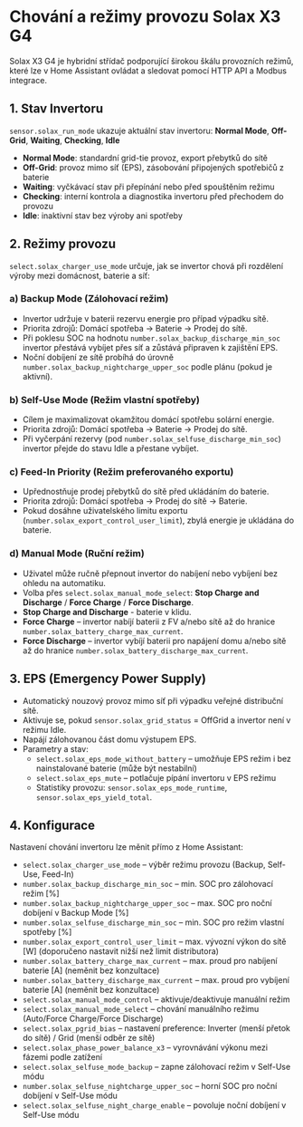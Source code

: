 # Chování a režimy provozu Solax X3 G4

Solax X3 G4 je hybridní střídač podporující širokou škálu provozních režimů, které lze v Home Assistant ovládat a sledovat pomocí HTTP API a Modbus integrace.

## 1. Stav Invertoru
`sensor.solax_run_mode` ukazuje aktuální stav invertoru: **Normal Mode**, **Off-Grid**, **Waiting**, **Checking**, **Idle**
- **Normal Mode**: standardní grid-tie provoz, export přebytků do sítě
- **Off-Grid**: provoz mimo síť (EPS), zásobování připojených spotřebičů z baterie
- **Waiting**: vyčkávací stav při přepínání nebo před spouštěním režimu
- **Checking**: interní kontrola a diagnostika invertoru před přechodem do provozu
- **Idle**: inaktivní stav bez výroby ani spotřeby

## 2. Režimy provozu
`select.solax_charger_use_mode` určuje, jak se invertor chová při rozdělení výroby mezi domácnost, baterie a síť:

### a) Backup Mode (Zálohovací režim)
- Invertor udržuje v baterii rezervu energie pro případ výpadku sítě.
- Priorita zdrojů: Domácí spotřeba → Baterie → Prodej do sítě.
- Při poklesu SOC na hodnotu `number.solax_backup_discharge_min_soc` invertor přestává vybíjet přes síť a zůstává připraven k zajištění EPS.
- Noční dobíjení ze sítě probíhá do úrovně `number.solax_backup_nightcharge_upper_soc` podle plánu (pokud je aktivní).

### b) Self-Use Mode (Režim vlastní spotřeby)
- Cílem je maximalizovat okamžitou domácí spotřebu solární energie.
- Priorita zdrojů: Domácí spotřeba → Baterie → Prodej do sítě.
- Při vyčerpání rezervy (pod `number.solax_selfuse_discharge_min_soc`) invertor přejde do stavu Idle a přestane vybíjet.

### c) Feed-In Priority (Režim preferovaného exportu)
- Upřednostňuje prodej přebytků do sítě před ukládáním do baterie.
- Priorita zdrojů: Domácí spotřeba → Prodej do sítě → Baterie.
- Pokud dosáhne uživatelského limitu exportu (`number.solax_export_control_user_limit`), zbylá energie je ukládána do baterie.

### d) Manual Mode (Ruční režim)
- Uživatel může ručně přepnout invertor do nabíjení nebo vybíjení bez ohledu na automatiku.
- Volba přes `select.solax_manual_mode_select`: **Stop Charge and Discharge** / **Force Charge** / **Force Discharge**.
- **Stop Charge and Discharge** - baterie v klidu.
- **Force Charge** – invertor nabíjí baterii z FV a/nebo sítě až do hranice `number.solax_battery_charge_max_current`.
- **Force Discharge** – invertor vybíjí baterii pro napájení domu a/nebo sítě až do hranice `number.solax_battery_discharge_max_current`.

## 3. EPS (Emergency Power Supply)
- Automatický nouzový provoz mimo síť při výpadku veřejné distribuční sítě.
- Aktivuje se, pokud `sensor.solax_grid_status` = OffGrid a invertor není v režimu Idle.
- Napájí zálohovanou část domu výstupem EPS.
- Parametry a stav:
  - `select.solax_eps_mode_without_battery` – umožňuje EPS režim i bez nainstalované baterie (může být nestabilní)
  - `select.solax_eps_mute` – potlačuje pípání invertoru v EPS režimu
  - Statistiky provozu: `sensor.solax_eps_mode_runtime`, `sensor.solax_eps_yield_total`.

## 4. Konfigurace
Nastavení chování invertoru lze měnit přímo z Home Assistant:

- `select.solax_charger_use_mode` – výběr režimu provozu (Backup, Self-Use, Feed-In)
- `number.solax_backup_discharge_min_soc` – min. SOC pro zálohovací režim [%]
- `number.solax_backup_nightcharge_upper_soc` – max. SOC pro noční dobíjení v Backup Mode [%]
- `number.solax_selfuse_discharge_min_soc` – min. SOC pro režim vlastní spotřeby [%]
- `number.solax_export_control_user_limit` – max. vývozní výkon do sítě [W] (doporučeno nastavit nižší než limit distributora)
- `number.solax_battery_charge_max_current` – max. proud pro nabíjení baterie [A] (neměnit bez konzultace)
- `number.solax_battery_discharge_max_current` – max. proud pro vybíjení baterie [A] (neměnit bez konzultace)
- `select.solax_manual_mode_control` – aktivuje/deaktivuje manuální režim
- `select.solax_manual_mode_select` – chování manuálního režimu (Auto/Force Charge/Force Discharge)
- `select.solax_pgrid_bias` – nastavení preference: Inverter (menší přetok do sítě) / Grid (menší odběr ze sítě)
- `select.solax_phase_power_balance_x3` – vyrovnávání výkonu mezi fázemi podle zatížení
- `select.solax_selfuse_mode_backup` – zapne zálohovací režim v Self-Use módu
- `number.solax_selfuse_nightcharge_upper_soc` – horní SOC pro noční dobíjení v Self-Use módu
- `select.solax_selfuse_night_charge_enable` – povoluje noční dobíjení v Self-Use módu

